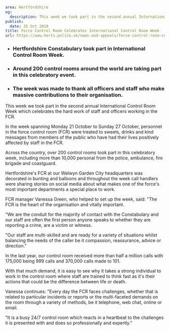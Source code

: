 ```yaml
area: Hertfordshire
og:
  description: This week we took part in the second annual International Control Room Week which celebrates the hard work of staff and officers working in the FCR.
publish:
  date: 25 Oct 2019
title: Force Control Room Celebrates International Control Room Week
url: https://www.herts.police.uk/news-and-appeals/force-control-room-celebrates-international-control-room-week-0951
```

* ### **Hertfordshire Constabulary took part in International Control Room Week.**

 * ### **Around 200 control rooms around the world are taking part in this celebratory event.**

 * ### **The week was made to thank all officers and staff who make massive contributions to their organisation.**

This week we took part in the second annual International Control Room Week which celebrates the hard work of staff and officers working in the FCR.

In the week spanning Monday 21 October to Sunday 27 October, personnel in the force control room (FCR) were treated to sweets, drinks and kind messages from members of the public who have had their lives positively affected by staff in the FCR.

Across the country, over 200 control rooms took part in this celebratory week, including more than 10,000 personal from the police, ambulance, fire brigade and coastguard.

Hertfordshire's FCR at our Welwyn Garden City headquarters was decorated in bunting and balloons and throughout the week call handlers were sharing stories on social media about what makes one of the force's most important departments a special place to work.

FCR manager Vanessa Green, who helped to set up the week, said: "The FCR is the heart of the organisation and vitally important.

"We are the conduit for the majority of contact with the Constabulary and our staff are often the first person anyone speaks to whether they are reporting a crime, are a victim or witness.

"Our staff are multi-skilled and are ready for a variety of situations whilst balancing the needs of the caller be it compassion, reassurance, advice or direction."

In the last year, our control room received more than half a million calls with 175,000 being 999 calls and 370,000 calls made to 101.

With that much demand, it is easy to see why it takes a strong individual to work in the control room where staff are trained to think fast as it's their actions that could be the difference between life or death.

Vanessa continues: "Every day the FCR faces challenges, whether that is related to particular incidents or reports or the multi-faceted demands on the room through a variety of methods, be it telephone, web chat, online or email.

"It is a busy 24/7 control room which reacts in a heartbeat to the challenges it is presented with and does so professionally and expertly."

